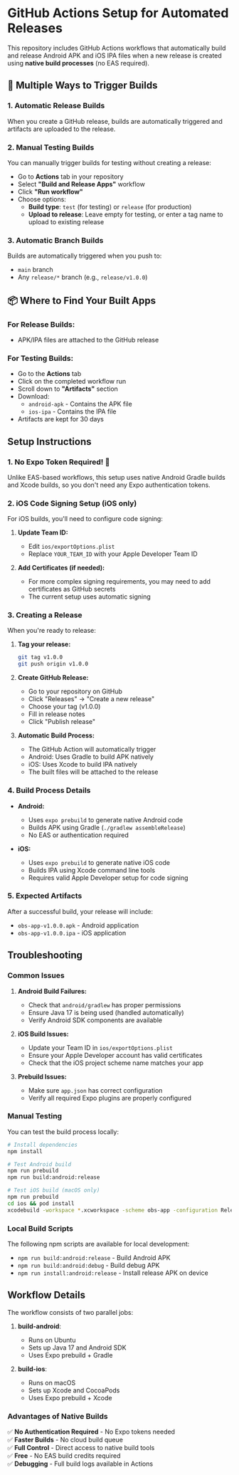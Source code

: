 # GitHub Actions Setup for Automated Releases

This repository includes GitHub Actions workflows that automatically build and release Android APK and iOS IPA files when a new release is created using **native build processes** (no EAS required).

## 🚀 Multiple Ways to Trigger Builds

### 1. Automatic Release Builds
When you create a GitHub release, builds are automatically triggered and artifacts are uploaded to the release.

### 2. Manual Testing Builds
You can manually trigger builds for testing without creating a release:

- Go to **Actions** tab in your repository
- Select **"Build and Release Apps"** workflow  
- Click **"Run workflow"**
- Choose options:
  - **Build type**: `test` (for testing) or `release` (for production)
  - **Upload to release**: Leave empty for testing, or enter a tag name to upload to existing release

### 3. Automatic Branch Builds
Builds are automatically triggered when you push to:
- `main` branch
- Any `release/*` branch (e.g., `release/v1.0.0`)

## 📦 Where to Find Your Built Apps

### For Release Builds:
- APK/IPA files are attached to the GitHub release

### For Testing Builds:
- Go to the **Actions** tab
- Click on the completed workflow run
- Scroll down to **"Artifacts"** section
- Download:
  - `android-apk` - Contains the APK file
  - `ios-ipa` - Contains the IPA file
- Artifacts are kept for 30 days

## Setup Instructions

### 1. No Expo Token Required! 🎉

Unlike EAS-based workflows, this setup uses native Android Gradle builds and Xcode builds, so you don't need any Expo authentication tokens.

### 2. iOS Code Signing Setup (iOS only)

For iOS builds, you'll need to configure code signing:

1. **Update Team ID:**
   - Edit `ios/exportOptions.plist`
   - Replace `YOUR_TEAM_ID` with your Apple Developer Team ID

2. **Add Certificates (if needed):**
   - For more complex signing requirements, you may need to add certificates as GitHub secrets
   - The current setup uses automatic signing

### 3. Creating a Release

When you're ready to release:

1. **Tag your release:**
   ```bash
   git tag v1.0.0
   git push origin v1.0.0
   ```

2. **Create GitHub Release:**
   - Go to your repository on GitHub
   - Click "Releases" → "Create a new release"
   - Choose your tag (v1.0.0)
   - Fill in release notes
   - Click "Publish release"

3. **Automatic Build Process:**
   - The GitHub Action will automatically trigger
   - Android: Uses Gradle to build APK natively
   - iOS: Uses Xcode to build IPA natively
   - The built files will be attached to the release

### 4. Build Process Details

- **Android:** 
  - Uses `expo prebuild` to generate native Android code
  - Builds APK using Gradle (`./gradlew assembleRelease`)
  - No EAS or authentication required

- **iOS:** 
  - Uses `expo prebuild` to generate native iOS code
  - Builds IPA using Xcode command line tools
  - Requires valid Apple Developer setup for code signing

### 5. Expected Artifacts

After a successful build, your release will include:
- `obs-app-v1.0.0.apk` - Android application
- `obs-app-v1.0.0.ipa` - iOS application

## Troubleshooting

### Common Issues

1. **Android Build Failures:**
   - Check that `android/gradlew` has proper permissions
   - Ensure Java 17 is being used (handled automatically)
   - Verify Android SDK components are available

2. **iOS Build Issues:**
   - Update your Team ID in `ios/exportOptions.plist`
   - Ensure your Apple Developer account has valid certificates
   - Check that the iOS project scheme name matches your app

3. **Prebuild Issues:**
   - Make sure `app.json` has correct configuration
   - Verify all required Expo plugins are properly configured

### Manual Testing

You can test the build process locally:

```bash
# Install dependencies
npm install

# Test Android build
npm run prebuild
npm run build:android:release

# Test iOS build (macOS only)
npm run prebuild
cd ios && pod install
xcodebuild -workspace *.xcworkspace -scheme obs-app -configuration Release
```

### Local Build Scripts

The following npm scripts are available for local development:

- `npm run build:android:release` - Build Android APK
- `npm run build:android:debug` - Build debug APK
- `npm run install:android:release` - Install release APK on device

## Workflow Details

The workflow consists of two parallel jobs:

1. **build-android**: 
   - Runs on Ubuntu
   - Sets up Java 17 and Android SDK
   - Uses Expo prebuild + Gradle

2. **build-ios**: 
   - Runs on macOS
   - Sets up Xcode and CocoaPods
   - Uses Expo prebuild + Xcode

### Advantages of Native Builds

✅ **No Authentication Required** - No Expo tokens needed  
✅ **Faster Builds** - No cloud build queue  
✅ **Full Control** - Direct access to native build tools  
✅ **Free** - No EAS build credits required  
✅ **Debugging** - Full build logs available in Actions 